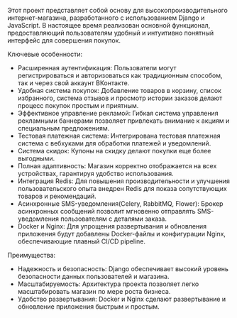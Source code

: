Этот проект представляет собой основу для высокопроизводительного интернет-магазина, разработанного с использованием Django и JavaScript. В настоящее время реализован основной функционал, предоставляющий пользователям удобный и интуитивно понятный интерфейс для совершения покупок.

Ключевые особенности:

* Расширенная аутентификация:  Пользователи могут регистрироваться и авторизоваться как традиционным способом, так и через свой аккаунт ВКонтакте.
* Удобная система покупок:  Добавление товаров в корзину, список избранного, система отзывов и просмотр истории заказов делают процесс покупок простым и приятным.
* Эффективное управление рекламой:  Гибкая система управления рекламными баннерами позволяет привлекать внимание к акциям и специальным предложениям.
* Тестовая платежная система:  Интегрирована тестовая платежная система с вебхуками для обработки платежей и уведомлений.
* Система скидок:  Купоны на скидку делают покупки еще более выгодными.
* Полная адаптивность:  Магазин корректно отображается на всех устройствах, гарантируя удобство использования.
* Интеграция Redis:  Для повышения производительности и улучшения пользовательского опыта внедрен Redis для показа сопутствующих товаров и рекомендаций.
* Асинхронные SMS-уведомления(Celery, RabbitMQ, Flower):  Брокер асинхронных сообщений позволит мгновенно отправлять SMS-уведомления пользователям с деталями заказа.
* Docker и Nginx:  Для упрощения развертывания и обновления приложения будут добавлены Docker-файлы и конфигурации Nginx, обеспечивающие плавный CI/CD pipeline.

Преимущества:

* Надежность и безопасность: Django обеспечивает высокий уровень безопасности данных пользователей и магазина.
* Масштабируемость: Архитектура проекта позволяет легко масштабировать магазин по мере роста бизнеса.
* Удобство развертывания:  Docker и Nginx сделают развертывание и обновление приложения быстрым и простым.
